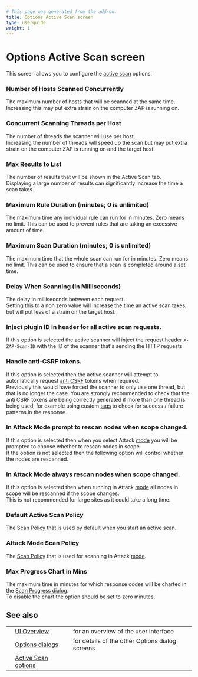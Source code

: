```yaml
---
# This page was generated from the add-on.
title: Options Active Scan screen
type: userguide
weight: 1
---
```


# Options Active Scan screen

This screen allows you to configure the [active scan](/docs/desktop/start/features/ascan/) options:

### Number of Hosts Scanned Concurrently

The maximum number of hosts that will be scanned at the same time. Increasing this may put extra strain on the computer ZAP is running on.

### Concurrent Scanning Threads per Host

The number of threads the scanner will use per host.  
Increasing the number of threads will speed up the scan but may put extra strain on the computer ZAP is running on and the target host.

### Max Results to List

The number of results that will be shown in the Active Scan tab.  
Displaying a large number of results can significantly increase the time a scan takes.

### Maximum Rule Duration (minutes; 0 is unlimited)

The maximum time any individual rule can run for in minutes. Zero means no limit. This can be used to prevent rules that are taking an excessive amount of time.

### Maximum Scan Duration (minutes; 0 is unlimited)

The maximum time that the whole scan can run for in minutes. Zero means no limit. This can be used to ensure that a scan is completed around a set time.

### Delay When Scanning (In Milliseconds)

The delay in milliseconds between each request.  
Setting this to a non zero value will increase the time an active scan takes, but will put less of a strain on the target host.

### Inject plugin ID in header for all active scan requests.

If this option is selected the active scanner will inject the request header `X-ZAP-Scan-ID` with the ID of the scanner that's sending the HTTP requests.

### Handle anti-CSRF tokens.

If this option is selected then the active scanner will attempt to automatically request [anti CSRF](/docs/desktop/start/features/anticsrf/) tokens when required.  
Previously this would have forced the scanner to only use one thread, but that is no longer the case. You are strongly recommended to check that the anti CSRF tokens are being correctly generated if more than one thread is being used, for example using custom [tags](/docs/desktop/start/features/tags/) to check for success / failure patterns in the response.

### In Attack Mode prompt to rescan nodes when scope changed.

If this option is selected then when you select Attack [mode](/docs/desktop/start/features/modes/) you will be prompted to choose whether to rescan nodes in scope.  
If the option is not selected then the following option will control whether the nodes are rescanned.

### In Attack Mode always rescan nodes when scope changed.

If this option is selected then when running in Attack [mode](/docs/desktop/start/features/modes/) all nodes in scope will be rescanned if the scope changes.  
This is not recommended for large sites as it could take a long time.

### Default Active Scan Policy

The [Scan Policy](/docs/desktop/start/features/scanpolicy/) that is used by default when you start an active scan.

### Attack Mode Scan Policy

The [Scan Policy](/docs/desktop/start/features/scanpolicy/) that is used for scanning in Attack [mode](/docs/desktop/start/features/modes/).

### Max Progress Chart in Mins

The maximum time in minutes for which response codes will be charted in the [Scan Progress dialog](/docs/desktop/ui/dialogs/scanprogress/).  
To disable the chart the option should be set to zero minutes.

## See also

|   |                                                                |                                                 |
|---|----------------------------------------------------------------|-------------------------------------------------|
|   | [UI Overview](/docs/desktop/ui/)                               | for an overview of the user interface           |
|   | [Options dialogs](/docs/desktop/ui/dialogs/options/)           | for details of the other Options dialog screens |
|   | [Active Scan options](/docs/desktop/ui/dialogs/options/ascan/) |                                                 |

